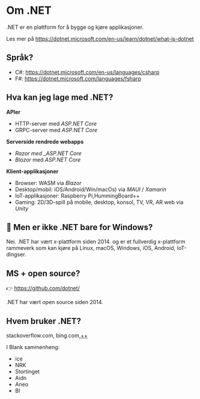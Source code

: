 # Om .NET

.NET er en plattform for å bygge og kjøre applikasjoner.

Les mer på https://dotnet.microsoft.com/en-us/learn/dotnet/what-is-dotnet

## Språk?

- C#: https://dotnet.microsoft.com/en-us/languages/csharp
- F#: https://dotnet.microsoft.com/languages/fsharp


## Hva kan jeg lage med .NET?


**APIer**
  - HTTP-server med _ASP.NET Core_
  - GRPC-server med _ASP.NET Core_

**Serverside rendrede webapps**
- _Razor med \_ASP.NET Core_
- _Blazor_ med _ASP.NET Core_

**Klient-applikasjoner**
- Browser: WASM via _Blazor_
- Desktop/mobil: iOS/Android/Win/macOs) via _MAUI_ / _Xamarin_
- IoT-applikasjoner: Raspberry Pi,HummingBoard++
- Gaming: 2D/3D-spill på mobile, desktop, konsol, TV, VR, AR web via _Unity_

## 🤔 Men er ikke .NET bare for Windows?

Nei. .NET har vært x-plattform siden 2014. og er et fullverdig x-plattform rammeverk som kan kjøre på Linux, macOS, Windows, iOS, Android, IoT-dingser.

## MS + open source?

👉 https://github.com/dotnet/

.NET har vært open source siden 2014.


## Hvem bruker .NET?

stackoverflow.com, bing.com,[++](https://dotnet.microsoft.com/en-us/platform/customers)

I Blank sammenheng:

- ice
- NRK
- Stortinget
- Aidn
- Aneo
- BI



